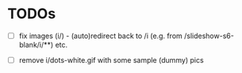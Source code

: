 # TODOs

- [ ]  fix images (i/)  - (auto)redirect back to /i (e.g. from /slideshow-s6-blank/i/**) etc.
- [ ]  remove i/dots-white.gif  with some sample (dummy) pics




